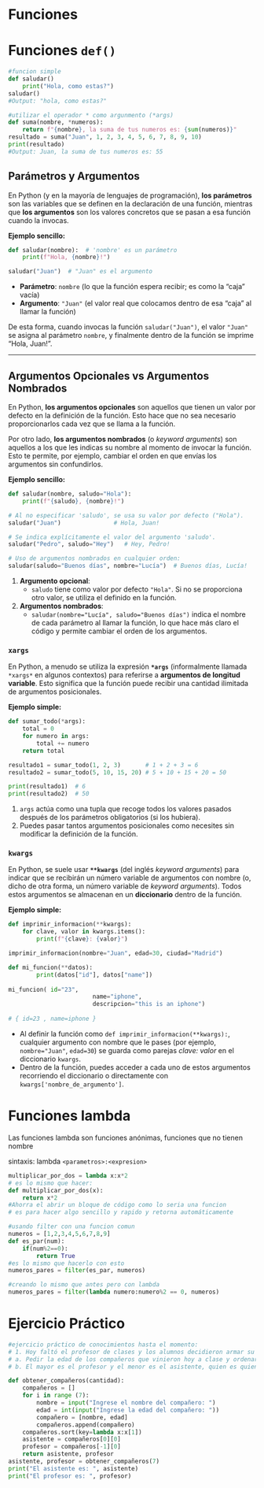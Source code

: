 # Funciones

# Funciones `def()`

```python
#funcion simple
def saludar()
	print("Hola, como estas?")
saludar()
#Output: "hola, como estas?"

#utilizar el operador * como argunmento (*args)
def suma(nombre, *numeros):
	return f"{nombre}, la suma de tus numeros es: {sum(numeros)}"
resultado = suma("Juan", 1, 2, 3, 4, 5, 6, 7, 8, 9, 10)
print(resultado)
#Output: Juan, la suma de tus numeros es: 55
```

## Parámetros y Argumentos

En Python (y en la mayoría de lenguajes de programación), **los parámetros** son las variables que se definen en la declaración de una función, mientras que **los argumentos** son los valores concretos que se pasan a esa función cuando la invocas.

**Ejemplo sencillo:**

```python
def saludar(nombre):  # 'nombre' es un parámetro
    print(f"Hola, {nombre}!")

saludar("Juan")  # "Juan" es el argumento

```

- **Parámetro**: `nombre` (lo que la función espera recibir; es como la “caja” vacía)
- **Argumento**: `"Juan"` (el valor real que colocamos dentro de esa “caja” al llamar la función)

De esta forma, cuando invocas la función `saludar("Juan")`, el valor `"Juan"` se asigna al parámetro `nombre`, y finalmente dentro de la función se imprime “Hola, Juan!”.

---

## Argumentos Opcionales vs Argumentos Nombrados

En Python, **los argumentos opcionales** son aquellos que tienen un valor por defecto en la definición de la función. Esto hace que no sea necesario proporcionarlos cada vez que se llama a la función.

Por otro lado, **los argumentos nombrados** (o *keyword arguments*) son aquellos a los que les indicas su nombre al momento de invocar la función. Esto te permite, por ejemplo, cambiar el orden en que envías los argumentos sin confundirlos.

**Ejemplo sencillo:**

```python
def saludar(nombre, saludo="Hola"):
    print(f"{saludo}, {nombre}!")

# Al no especificar 'saludo', se usa su valor por defecto ("Hola").
saludar("Juan")               # Hola, Juan!

# Se indica explícitamente el valor del argumento 'saludo'.
saludar("Pedro", saludo="Hey")   # Hey, Pedro!

# Uso de argumentos nombrados en cualquier orden:
saludar(saludo="Buenos días", nombre="Lucía")  # Buenos días, Lucía!

```

1. **Argumento opcional**:
    - `saludo` tiene como valor por defecto `"Hola"`. Si no se proporciona otro valor, se utiliza el definido en la función.
2. **Argumentos nombrados**:
    - `saludar(nombre="Lucía", saludo="Buenos días")` indica el nombre de cada parámetro al llamar la función, lo que hace más claro el código y permite cambiar el orden de los argumentos.

### `xargs`

En Python, a menudo se utiliza la expresión **`*args`** (informalmente llamada `*xargs*` en algunos contextos) para referirse a **argumentos de longitud variable**. Esto significa que la función puede recibir una cantidad ilimitada de argumentos posicionales.

**Ejemplo simple:**

```python
def sumar_todo(*args):
    total = 0
    for numero in args:
        total += numero
    return total

resultado1 = sumar_todo(1, 2, 3)       # 1 + 2 + 3 = 6
resultado2 = sumar_todo(5, 10, 15, 20) # 5 + 10 + 15 + 20 = 50

print(resultado1)  # 6
print(resultado2)  # 50

```

1. `args` actúa como una tupla que recoge todos los valores pasados después de los parámetros obligatorios (si los hubiera).
2. Puedes pasar tantos argumentos posicionales como necesites sin modificar la definición de la función.

### `kwargs`

En Python, se suele usar **`**kwargs`** (del inglés *keyword arguments*) para indicar que se recibirán un número variable de argumentos con nombre (o, dicho de otra forma, un número variable de *keyword arguments*). Todos estos argumentos se almacenan en un **diccionario** dentro de la función.

**Ejemplo simple:**

```python
def imprimir_informacion(**kwargs):
    for clave, valor in kwargs.items():
        print(f"{clave}: {valor}")

imprimir_informacion(nombre="Juan", edad=30, ciudad="Madrid")

def mi_funcion(**datos):
		print(datos["id"], datos["name"])
		
mi_funcion( id="23", 
						name="iphone", 
						descripcion="this is an iphone")
						
# { id=23 , name=iphone }

```

- Al definir la función como `def imprimir_informacion(**kwargs):`, cualquier argumento con nombre que le pases (por ejemplo, `nombre="Juan"`, `edad=30`) se guarda como parejas *clave: valor* en el diccionario `kwargs`.
- Dentro de la función, puedes acceder a cada uno de estos argumentos recorriendo el diccionario o directamente con `kwargs['nombre_de_argumento']`.

# Funciones lambda

Las funciones lambda son funciones anónimas, funciones que no tienen nombre

sintaxis: lambda `<parametros>:<expresion>`

```python
multiplicar_por_dos = lambda x:x*2
# es lo mismo que hacer:
def multiplicar_por_dos(x):
	return x*2
#Ahorra el abrir un bloque de código como lo seria una funcion
# es para hacer algo sencillo y rapido y retorna automáticamente

#usando filter con una funcion comun
numeros = [1,2,3,4,5,6,7,8,9]
def es_par(num):
	if(num%2==0):
		return True
#es lo mismo que hacerlo con esto
numeros_pares = filter(es_par, numeros)

#creando lo mismo que antes pero con lambda
numeros_pares = filter(lambda numero:numero%2 == 0, numeros)
```

# Ejercicio Práctico

```python
#ejercicio práctico de conocimientos hasta el momento:
# 1. Hoy faltó el profesor de clases y los alumnos decidieron armar su propia clase, uno de sus alumnas va a ser su profesor y otro va ser de asistente:
# a. Pedir la edad de los compañeros que vinieron hoy a clase y ordenar los datos de menor a mayor
# b. El mayor es el profesor y el menor es el asistente, quien es quien?

def obtener_compañeros(cantidad):
	compañeros = []
	for i in range (7):
		nombre = input("Ingrese el nombre del compañero: ")
		edad = int(input("Ingrese la edad del compañero: "))
		compañero = [nombre, edad]
		compañeros.append(compañero)
	compañeros.sort(key=lambda x:x[1])
	asistente = compañeros[0][0]
	profesor = compañeros[-1][0]
	return asistente, profesor
asistente, profesor = obtener_compañeros(7)
print("El asistente es: ", asistente)
print("El profesor es: ", profesor)
```